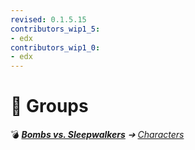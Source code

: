 ```yaml
---
revised: 0.1.5.15
contributors_wip1_5:
- edx
contributors_wip1_0:
- edx
---
```


# 📁 Groups

💣 ***[Bombs vs. Sleepwalkers][home]** ➔ [Characters][characters]*

[home]: /README.md
[characters]: /characters/readme.md
